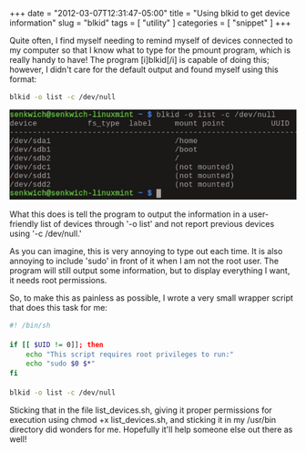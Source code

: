 +++
date = "2012-03-07T12:31:47-05:00"
title = "Using blkid to get device information"
slug = "blkid"
tags = [ "utility" ]
categories = [ "snippet" ]
+++

Quite often, I find myself needing to remind myself of devices connected to my
computer so that I know what to type for the pmount program, which is really
handy to have! The program [i]blkid[/i] is capable of doing this; however, I
didn't care for the default output and found myself using this format:

``` bash
blkid -o list -c /dev/null
```

![Example of usage](/img/post/blkid.jpg)

What this does is tell the program to output the information in a user-friendly
list of devices through '-o list' and not report previous devices using '-c
/dev/null.'

As you can imagine, this is very annoying to type out each time. It is also
annoying to include 'sudo' in front of it when I am not the root user. The
program will still output some information, but to display everything I want,
it needs root permissions.

So, to make this as painless as possible, I wrote a very small wrapper script
that does this task for me:

``` bash
#! /bin/sh

if [[ $UID != 0]]; then
    echo "This script requires root privileges to run:"
    echo "sudo $0 $*"
fi

blkid -o list -c /dev/null
```

Sticking that in the file list_devices.sh, giving it proper permissions for
execution using chmod +x list_devices.sh, and sticking it in my /usr/bin
directory did wonders for me. Hopefully it'll help someone else out there as
well!

